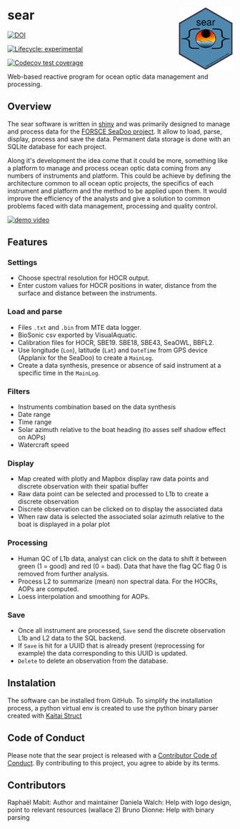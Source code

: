 
# sear <a href=''><img src='inst/app/www/hex_sear.png' align="right" height="139" /></a>
[![DOI](https://zenodo.org/badge/DOI/10.5281/zenodo.7459253.svg)](https://doi.org/10.5281/zenodo.7459253)
  <!-- badges: start -->
  [![Lifecycle: experimental](https://img.shields.io/badge/lifecycle-experimental-orange.svg)](https://lifecycle.r-lib.org/articles/stages.html#experimental)
  <!-- badges: end -->
  <!-- badges: start -->
  [![Codecov test coverage](https://codecov.io/gh/raphidoc/sear/branch/main/graph/badge.svg)](https://app.codecov.io/gh/raphidoc/sear?branch=main)
  <!-- badges: end -->

Web-based reactive program for ocean optic data management and processing.

## Overview

The sear software is written in [shiny](https://github.com/rstudio/shiny) and was primarily designed to manage and process data for the [FORSCE SeaDoo project](https://ldgizc.uqar.ca/Web/infrastructures-et-equipements/forsce#forsce-english).
It allow to load, parse, display, process and save the data. Permanent data storage is done with an SQLite database for each project.

Along it's development the idea come that it could be more, something like a platform to manage and process ocean optic data coming from any numbers of instruments and platform. This could be achieve by defining the architecture common to all ocean optic projects, the specifics of each instrument and platform and the method to be applied upon them. It would improve the efficiency of the analysts and give a solution to common problems faced with data management, processing and quality control.

[![demo video](https://img.youtube.com/vi/zmpS2CwAwqY/0.jpg)](https://www.youtube.com/watch?v=zmpS2CwAwqY)


## Features

### Settings
* Choose spectral resolution for HOCR output.
* Enter custom values for HOCR positions in water, distance from the surface and distance between the instruments.

### Load and parse
* Files `.txt` and `.bin` from MTE data logger.
* BioSonic csv exported by VisualAquatic.
* Calibration files for HOCR, SBE19. SBE18, SBE43, SeaOWL, BBFL2.
* Use longitude (`Lon`), latitude (`Lat`) and `DateTime` from GPS device (Applanix for the SeaDoo) to create a `MainLog`.
* Create a data synthesis, presence or absence of said instrument at a specific time in the `MainLog`.

### Filters

* Instruments combination based on the data synthesis
* Date range
* Time range
* Solar azimuth relative to the boat heading (to asses self shadow effect on AOPs)
* Watercraft speed

### Display

* Map created with plotly and Mapbox display raw data points and discrete observation with their spatial buffer
* Raw data point can be selected and processed to L1b to create a discrete observation
* Discrete observation can be clicked on to display the associated data
* When raw data is selected the associated solar azimuth relative to the boat is displayed in a polar plot

### Processing

* Human QC of L1b data, analyst can click on the data to shift it between green (1 = good) and red (0 = bad). Data that have the flag QC flag 0 is removed from further analysis.
* Process L2 to summarize (mean) non spectral data. For the HOCRs, AOPs are computed.
* Loess interpolation and smoothing for AOPs.

### Save

* Once all instrument are processed, `Save` send the discrete observation L1b and L2 data to the SQL backend.
* If `Save` is hit for a UUID that is already present (reprocessing for example) the data corresponding to this UUID is updated.
* `Delete` to delete an observation from the database.

## Instalation

The software can be installed from GitHub.
To simplify the installation process, a python virtual env is created to use the python binary parser created with [Kaitai Struct](https://kaitai.io/)

## Code of Conduct

  Please note that the sear project is released with a [Contributor Code of Conduct](https://contributor-covenant.org/version/2/1/CODE_OF_CONDUCT.html). By contributing to this project, you agree to abide by its terms.

## Contributors

Raphaël Mabit: Author and maintainer
Daniela Walch: Help with logo design, point to relevant resources (wallace 2)
Bruno Dionne: Help with binary parsing
